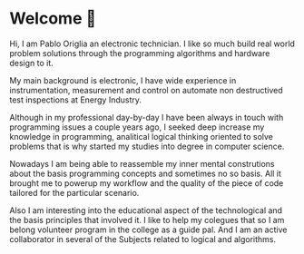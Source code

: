# Welcome 👋

Hi, I am Pablo Origlia an electronic technician. I like so much build real world problem solutions through the programming algorithms and hardware design to it.

My main background is electronic, I have wide experience in instrumentation, measurement and control on automate non destructived test inspections at Energy Industry.

Although in my professional day-by-day I have been always in touch with programming issues a couple years ago, I seeked deep increase my knowledge in programming, analitical logical thinking oriented to solve problems that is why started my studies into degree in computer science.

Nowadays I am being able to reassemble my inner mental construtions about the basis programming concepts and sometimes no so basis. All it brought me to powerup my workflow and the quality of the piece of code tailored for the particular scenario.

Also I am interesting into the educational aspect of the technological and the basis principles that involved it. I like to help my colegues that so I am belong volunteer program in the college as a guide pal. And I am an active collaborator in several of the Subjects related to logical and algorithms.


<!--
**pablo-origlia/pablo-origlia** is a ✨ _special_ ✨ repository because its `README.md` (this file) appears on your GitHub profile.

Here are some ideas to get you started:

- 🔭 I’m currently working on ...
- 🌱 I’m currently learning ...
- 👯 I’m looking to collaborate on ...
- 🤔 I’m looking for help with ...
- 💬 Ask me about ...
- 📫 How to reach me: ...
- 😄 Pronouns: ...
- ⚡ Fun fact: ...
-->
